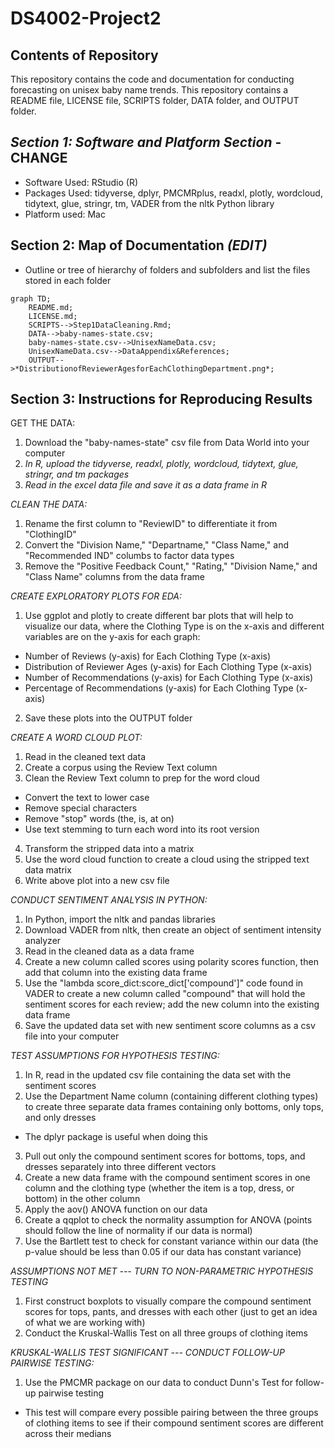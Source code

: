 # DS4002-Project2

## Contents of Repository
This repository contains the code and documentation for conducting forecasting on unisex baby name trends. This repository contains a README file, LICENSE file, SCRIPTS folder, DATA folder, and OUTPUT folder. 

## *Section 1: Software and Platform Section* - CHANGE
- Software Used: RStudio (R)
- Packages Used: tidyverse, dplyr, PMCMRplus, readxl, plotly, wordcloud, tidytext, glue, stringr, tm, VADER from the nltk Python library
- Platform used: Mac

## Section 2: Map of Documentation *(EDIT)*

- Outline or tree of hierarchy of folders and subfolders and list the files stored in each folder
```mermaid
graph TD;
    README.md;
    LICENSE.md;
    SCRIPTS-->Step1DataCleaning.Rmd;
    DATA-->baby-names-state.csv;
    baby-names-state.csv-->UnisexNameData.csv;
    UnisexNameData.csv-->DataAppendix&References;
    OUTPUT-->*DistributionofReviewerAgesforEachClothingDepartment.png*;
```

## Section 3: Instructions for Reproducing Results

GET THE DATA:
1. Download the "baby-names-state" csv file from Data World into your computer
2. *In R, upload the tidyverse, readxl, plotly, wordcloud, tidytext, glue, stringr, and tm packages*
3. *Read in the excel data file and save it as a data frame in R*

*CLEAN THE DATA:*
1. Rename the first column to "ReviewID" to differentiate it from "ClothingID"
2. Convert the "Division Name," "Departname," "Class Name," and "Recommended IND" columbs to factor data types
3. Remove the "Positive Feedback Count," "Rating," "Division Name," and "Class Name" columns from the data frame

*CREATE EXPLORATORY PLOTS FOR EDA:*
1. Use ggplot and plotly to create different bar plots that will help to visualize our data, where the Clothing Type is on the x-axis and different variables are on the y-axis for each graph:
  - Number of Reviews (y-axis) for Each Clothing Type (x-axis)
  - Distribution of Reviewer Ages (y-axis) for Each Clothing Type (x-axis)
  - Number of Recommendations (y-axis) for Each Clothing Type (x-axis)
  - Percentage of Recommendations (y-axis) for Each Clothing Type (x-axis)
2. Save these plots into the OUTPUT folder

*CREATE A WORD CLOUD PLOT:*
1. Read in the cleaned text data
2. Create a corpus using the Review Text column
3. Clean the Review Text column to prep for the word cloud
  - Convert the text to lower case
  - Remove special characters
  - Remove "stop" words (the, is, at on)
  - Use text stemming to turn each word into its root version
4. Transform the stripped data into a matrix
5. Use the word cloud function to create a cloud using the stripped text data matrix
6. Write above plot into a new csv file

*CONDUCT SENTIMENT ANALYSIS IN PYTHON:*
1. In Python, import the nltk and pandas libraries
2. Download VADER from nltk, then create an object of sentiment intensity analyzer
3. Read in the cleaned data as a data frame
4. Create a new column called scores using polarity scores function, then add that column into the existing data frame
5. Use the "lambda score_dict:score_dict['compound']" code found in VADER to create a new column called "compound" that will hold the sentiment scores for each review; add the new column into the existing data frame
7. Save the updated data set with new sentiment score columns as a csv file into your computer

*TEST ASSUMPTIONS FOR HYPOTHESIS TESTING:*
1. In R, read in the updated csv file containing the data set with the sentiment scores
2. Use the Department Name column (containing different clothing types) to create three separate data frames containing only bottoms, only tops, and only dresses
  - The dplyr package is useful when doing this
3. Pull out only the compound sentiment scores for bottoms, tops, and dresses separately into three different vectors
4. Create a new data frame with the compound sentiment scores in one column and the clothing type (whether the item is a top, dress, or bottom) in the other column
5. Apply the aov() ANOVA function on our data
6. Create a qqplot to check the normality assumption for ANOVA (points should follow the line of normality if our data is normal)
7. Use the Bartlett test to check for constant variance within our data (the p-value should be less than 0.05 if our data has constant variance)

*ASSUMPTIONS NOT MET --- TURN TO NON-PARAMETRIC HYPOTHESIS TESTING*
1. First construct boxplots to visually compare the compound sentiment scores for tops, pants, and dresses with each other (just to get an idea of what we are working with)
2. Conduct the Kruskal-Wallis Test on all three groups of clothing items

*KRUSKAL-WALLIS TEST SIGNIFICANT --- CONDUCT FOLLOW-UP PAIRWISE TESTING:*
1. Use the PMCMR package on our data to conduct Dunn's Test for follow-up pairwise testing
  - This test will compare every possible pairing between the three groups of clothing items to see if their compound sentiment scores are different across their medians


